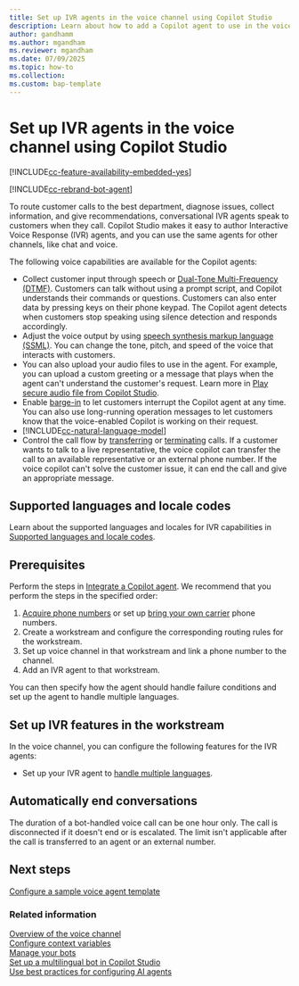```yaml
---
title: Set up IVR agents in the voice channel using Copilot Studio
description: Learn about how to add a Copilot agent to use in the voice channel.
author: gandhamm
ms.author: mgandham
ms.reviewer: mgandham
ms.date: 07/09/2025
ms.topic: how-to
ms.collection:
ms.custom: bap-template
---
```


# Set up IVR agents in the voice channel using Copilot Studio

[!INCLUDE[cc-feature-availability-embedded-yes](../../includes/cc-feature-availability-embedded-yes.md)]

[!INCLUDE[cc-rebrand-bot-agent](../../includes/cc-rebrand-bot-agent.md)]

To route customer calls to the best department, diagnose issues, collect information, and give recommendations, conversational IVR agents speak to customers when they call. Copilot Studio makes it easy to author Interactive Voice Response (IVR) agents, and you can use the same agents for other channels, like chat and voice.

The following voice capabilities are available for the Copilot agents:

- Collect customer input through speech or [Dual-Tone Multi-Frequency (DTMF)](/microsoft-copilot-studio/voice-dtmf). Customers can talk without using a prompt script, and Copilot understands their commands or questions. Customers can also enter data by pressing keys on their phone keypad. The Copilot agent detects when customers stop speaking using silence detection and responds accordingly.
- Adjust the voice output by using [speech synthesis markup language (SSML)](/microsoft-copilot-studio/voice-configuration#format-speech-synthesis-with-ssml). You can change the tone, pitch, and speed of the voice that interacts with customers.
- You can also upload your audio files to use in the agent. For example, you can upload a custom greeting or a message that plays when the agent can't understand the customer's request. Learn more in [Play secure audio file from Copilot Studio](/dynamics365/guidance/resources/copilot-studio-play-audio-file).
- Enable [barge-in](/microsoft-copilot-studio/voice-configuration#enable-barge-in) to let customers interrupt the Copilot agent at any time. You can also use long-running operation messages to let customers know that the voice-enabled Copilot is working on their request.
- [!INCLUDE[cc-natural-language-model](../../includes/cc-natural-language-model.md)] 
- Control the call flow by [transferring](/microsoft-copilot-studio/voice-configuration#transfer-a-call-to-an-agent-or-external-phone-number) or [terminating](/microsoft-copilot-studio/voice-configuration#configure-call-termination) calls. If a customer wants to talk to a live representative, the voice copilot can transfer the call to an available representative or an external phone number. If the voice copilot can't solve the customer issue, it can end the call and give an appropriate message.

## Supported languages and locale codes

Learn about the supported languages and locales for IVR capabilities in [Supported languages and locale codes](/dynamics365/customer-service/administer/voice-channel-supported-languages?context=/dynamics365/contact-center/context/administer-context).

## Prerequisites

Perform the steps in [Integrate a Copilot agent](configure-bot-virtual-agent.md). We recommend that you perform the steps in the specified order:

1. [Acquire phone numbers](/dynamics365/customer-service/administer/voice-channel-manage-phone-numbers) or set up [bring your own carrier](/dynamics365/customer-service/administer/voice-channel-bring-your-own-number) phone numbers.
1. Create a workstream and configure the corresponding routing rules for the workstream.
1. Set up voice channel in that workstream and link a phone number to the channel.
1. Add an IVR agent to that workstream.

You can then specify how the agent should handle failure conditions and set up the agent to handle multiple languages.

## Set up IVR features in the workstream

In the voice channel, you can configure the following features for the IVR agents:

- Set up your IVR agent to [handle multiple languages](/dynamics365/contact-center/administer/configure-multilingual-agents?toc=/dynamics365/customer-service/administer/toc.json&bc=../../breadcrumb/toc.yml).

## Automatically end conversations

The duration of a bot-handled voice call can be one hour only. The call is disconnected if it doesn't end or is escalated. The limit isn't applicable after the call is transferred to an agent or an external number.

## Next steps

[Configure a sample voice agent template](/dynamics365/contact-center/administer/bot-scenario-configure)

### Related information

[Overview of the voice channel](voice-channel.md)  
[Configure context variables](context-variables-for-bot.md)  
[Manage your bots](manage-your-bots.md)   
[Set up a multilingual bot in Copilot Studio](set-up-multilingual-pva-bot.md)  
[Use best practices for configuring AI agents](configure-bot-best-practices.md)  
